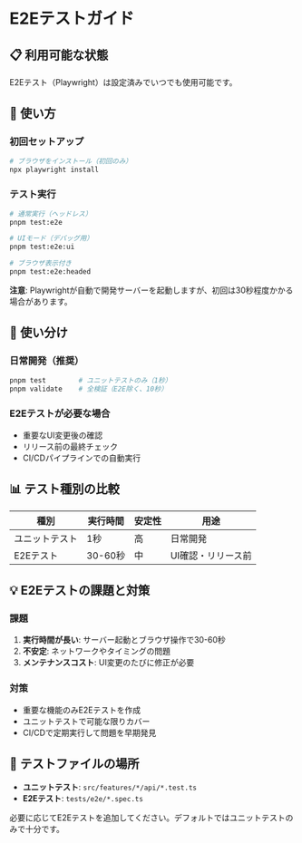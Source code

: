 # E2Eテストガイド

## 📋 利用可能な状態
E2Eテスト（Playwright）は設定済みでいつでも使用可能です。

## 🚀 使い方

### 初回セットアップ
```bash
# ブラウザをインストール（初回のみ）
npx playwright install
```

### テスト実行
```bash
# 通常実行（ヘッドレス）
pnpm test:e2e

# UIモード（デバッグ用）
pnpm test:e2e:ui

# ブラウザ表示付き
pnpm test:e2e:headed
```

**注意**: Playwrightが自動で開発サーバーを起動しますが、初回は30秒程度かかる場合があります。

## 🎯 使い分け

### 日常開発（推奨）
```bash
pnpm test        # ユニットテストのみ（1秒）
pnpm validate    # 全検証（E2E除く、10秒）
```

### E2Eテストが必要な場合
- 重要なUI変更後の確認
- リリース前の最終チェック
- CI/CDパイプラインでの自動実行

## 📊 テスト種別の比較

| 種別 | 実行時間 | 安定性 | 用途 |
|------|---------|--------|------|
| ユニットテスト | 1秒 | 高 | 日常開発 |
| E2Eテスト | 30-60秒 | 中 | UI確認・リリース前 |

## 💡 E2Eテストの課題と対策

### 課題
1. **実行時間が長い**: サーバー起動とブラウザ操作で30-60秒
2. **不安定**: ネットワークやタイミングの問題
3. **メンテナンスコスト**: UI変更のたびに修正が必要

### 対策
- 重要な機能のみE2Eテストを作成
- ユニットテストで可能な限りカバー
- CI/CDで定期実行して問題を早期発見

## 📝 テストファイルの場所

- **ユニットテスト**: `src/features/*/api/*.test.ts`
- **E2Eテスト**: `tests/e2e/*.spec.ts`

必要に応じてE2Eテストを追加してください。デフォルトではユニットテストのみで十分です。